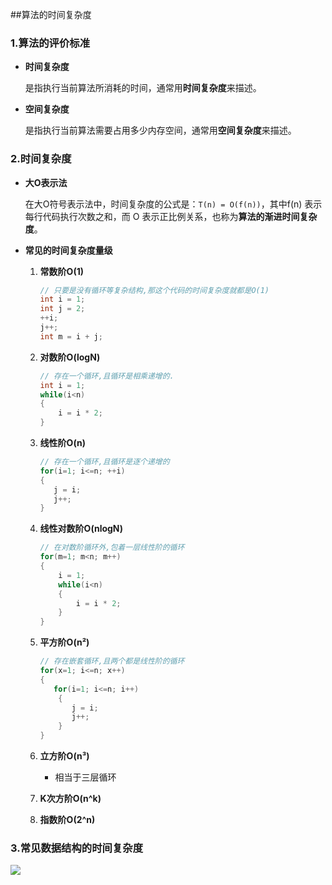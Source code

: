 ##算法的时间复杂度

### 1.算法的评价标准

- **时间复杂度**

  是指执行当前算法所消耗的时间，通常用**时间复杂度**来描述。

- **空间复杂度**

  是指执行当前算法需要占用多少内存空间，通常用**空间复杂度**来描述。



### 2.时间复杂度

- **大O表示法**

  在大O符号表示法中，时间复杂度的公式是：`T(n) = O(f(n))`，其中f(n) 表示每行代码执行次数之和，而 O 表示正比例关系，也称为**算法的渐进时间复杂度**。

- **常见的时间复杂度量级**

  1. **常数阶O(1)**

     ```java
     // 只要是没有循环等复杂结构,那这个代码的时间复杂度就都是O(1)
     int i = 1;
     int j = 2;
     ++i;
     j++;
     int m = i + j;
     ```

     

  2. **对数阶O(logN)**

     ```java
     // 存在一个循环,且循环是相乘递增的.
     int i = 1;
     while(i<n)
     {
         i = i * 2;
     }
     ```

     

  3. **线性阶O(n)**

     ```java
     // 存在一个循环,且循环是逐个递增的
     for(i=1; i<=n; ++i)
     {
        j = i;
        j++;
     }
     ```

     

  4. **线性对数阶O(nlogN)**

     ```java
     // 在对数阶循环外,包着一层线性阶的循环
     for(m=1; m<n; m++)
     {
         i = 1;
         while(i<n)
         {
             i = i * 2;
         }
     }
     ```

     

  5. **平方阶O(n²)**

     ```java
     // 存在嵌套循环,且两个都是线性阶的循环
     for(x=1; i<=n; x++)
     {
        for(i=1; i<=n; i++)
         {
            j = i;
            j++;
         }
     }
     ```

     

  6. **立方阶O(n³)**

     - 相当于三层循环

  7. **K次方阶O(n^k)**

  8. **指数阶O(2^n)**



### 3.常见数据结构的时间复杂度

![](https://javanote.oss-cn-shenzhen.aliyuncs.com/0_数据结构的时间复杂度.jpg)